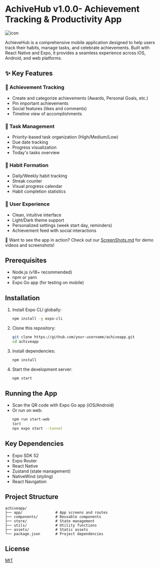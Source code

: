# AchiveHub v1.0.0- Achievement Tracking & Productivity App

![icon](https://github.com/user-attachments/assets/72b42d8e-c3fb-4843-8c8e-b8b06bc45dc9)
 

AchieveHub is a comprehensive mobile application designed to help users track their habits, manage tasks, and celebrate achievements. Built with React Native and Expo, it provides a seamless experience across iOS, Android, and web platforms.

## ✨ Key Features

### 🎯 Achievement Tracking
- Create and categorize achievements (Awards, Personal Goals, etc.)
- Pin important achievements
- Social features (likes and comments)
- Timeline view of accomplishments

### 📝 Task Management
- Priority-based task organization (High/Medium/Low)
- Due date tracking
- Progress visualization
- Today's tasks overview

### 🔄 Habit Formation
- Daily/Weekly habit tracking
- Streak counter
- Visual progress calendar
- Habit completion statistics

### 👤 User Experience
- Clean, intuitive interface
- Light/Dark theme support
- Personalized settings (week start day, reminders)
- Achievement feed with social interactions

📸 Want to see the app in action? Check out our [ScreenShots.md](ScreenShots.md) for demo videos and screenshots!

## Prerequisites
- Node.js (v18+ recommended)
- npm or yarn
- Expo Go app (for testing on mobile)

## Installation
1. Install Expo CLI globally:
   ```bash
   npm install -g expo-cli
   ```

2. Clone this repository:
   ```bash
   git clone https://github.com/your-username/achiveapp.git
   cd achiveapp
   ```

3. Install dependencies:
   ```bash
   npm install
   ```

4. Start the development server:
   ```bash
   npm start
   ```

## Running the App
- Scan the QR code with Expo Go app (iOS/Android)
- Or run on web:
  ```bash
  npm run start-web
  (or)
  npx expo start --tunnel
  ```

## Key Dependencies
- Expo SDK 52
- Expo Router
- React Native
- Zustand (state management)
- NativeWind (styling)
- React Navigation

## Project Structure
```
achiveapp/
├── app/               # App screens and routes
├── components/        # Reusable components
├── store/             # State management
├── utils/             # Utility functions
├── assets/            # Static assets
└── package.json       # Project dependencies
```

## License
[MIT](LICENSE)
